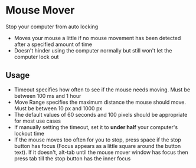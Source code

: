 Mouse Mover
===========
Stop your computer from auto locking

* Moves your mouse a little if no mouse movement has been detected after a specified amount of time
* Doesn't hinder using the computer normally but still won't let the computer lock out

Usage
-----

* Timeout specifies how often to see if the mouse needs moving. Must be between 100 ms and 1 hour
* Move Range specifies the maximum distance the mouse should move. Must be between 10 px and 1000 px
* The default values of 60 seconds and 100 pixels should be appropriate for most use cases
* If manually setting the timeout, set it to **under half** your computer's lockout time
* If the mouse moves too often for you to stop, press space if the stop button has focus (Focus appears as a little square around the button text). If it doesn't, alt-tab until the mouse mover window has focus then press tab till the stop button has the inner focus